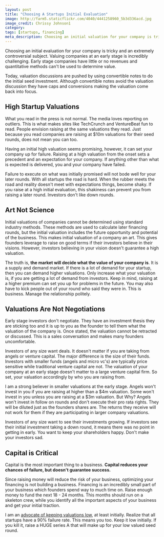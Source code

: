 ```yaml
---
layout: post
title: "Choosing A Startups Initial Evaluation"
image: http://farm5.staticflickr.com/4040/4441258960_5b3d336acd.jpg
image_credit: Chrissy Johnson1
category: 
tags: [startups, financing]
meta_description: Choosing an initial valuation for your company is tricky. You should keep these things in mind.
---
```


Choosing an initial evaluation for your company is tricky and an extremely controversial subject. Valuing companies at an early stage is incredibly challenging. Early stage companies have little or no revenues and quantitative methods can't be used to determine value.

Today, valuation discussions are pushed by using convertible notes to do the initial seed investment. Although convertible notes avoid the valuation discussion they have caps and conversions making the valuation come back into focus.

## High Startup Valuations

What you read in the press is not normal. The media loves reporting on outliers. This is what makes sites like TechCrunch and VentureBeat fun to read. People envision raising at the same valuations they read. Just because you read companies are raising at $10m valuations for their seed rounds, does not mean you can too.

Having an initial high valuation seems promising, however, it can set your company up for failure. Raising at a high valuation from the onset sets a precedent and an expectation for your company. If anything other than what is expected is delivered, you and your company have failed. 

Failure to execute on what was initially promised will not bode well for your later rounds. With all startups the road is hard. When the rubber meets the road and reality doesn't meet with expectations things, become shaky. If you raise at a high initial evaluation, this shakiness can prevent you from raising a later round. Investors don't like down rounds.

## Art Not Science
Initial valuations of companies cannot be determined using standard industry methods. These methods are used to calculate later financing rounds, but the initial valuation includes the future opportunity and potential of the business. This makes initial valuation of a company an art. This gives founders leverage to raise on good terms if their investors believe in their visions. However, investors believing in your vision doesn't guarantee a high valuation.

The truth is, __the market will decide what the value of your company is__. It is a supply and demand market. If there is a lot of demand for your startup, then you can demand higher valuations. Only increase what your valuation is, if you are getting a lot of demand from investors. Keep in mind, raising at a higher premium can set you up for problems in the future. You may also have to kick people out of your round who said they were in. This is business. Manage the relationship politely.

## Valuations Are Not Negotiations

Early stage investors don't negotiate. They have an investment thesis they are sticking too and it is up to you as the founder to tell them what the valuation of the company is. Once stated, the valuation cannot be retracted or discussed. This is a sales conversation and makes many founders uncomfortable.

Investors of any size want deals. It doesn't matter if you are taking from angels or venture capital. The major difference is the size of their funds. Investors with smaller funds (angels and micro vc's) are typically price sensitive while traditional venture capital are not. The valuation of your company at an early stage doesn't matter to a large venture capital firm. So set, your valuation accordingly by who you are raising from.

I am a strong believer in smaller valuations at the early stage. Angels won't invest in you if you are raising at higher than a $4m valuation. Some won't invest in you unless you are raising at a $3m valuation. But Why? Angels won't invest in follow on rounds and don't execute their pro rata rights. They will be diluted just as the founders shares are. The returns they receive will not work for them if they are participating in larger company valuations.

Investors of any size want to see their investments growing. If investors see their initial investment taking a down round, it means there was no point in getting in early. You want to keep your shareholders happy. Don't make your investors sad.

## Capital is Critical
Capital is the most important thing to a business. __Capital reduces your chances of failure, but doesn't guarantee success.__

Since raising money will reduce the risk of your business, optimizing your financing is not building a business. Financing is an incredibly small part of your business which founders spend way to much time on. Raise enough money to fund the next 18 - 24 months. This months should run on a skeleton crew, while you identify all the important aspects of your business and get your initial traction.

I am an [advocate of keeping valuations low](/2012/04/equity-valuation-and-getting-rich), at least initially. Realize that all startups have a 90% failure rate. This means you too. Keep it low initially. If you kill it, raise a HUGE series A that will make up for your low valued seed round.